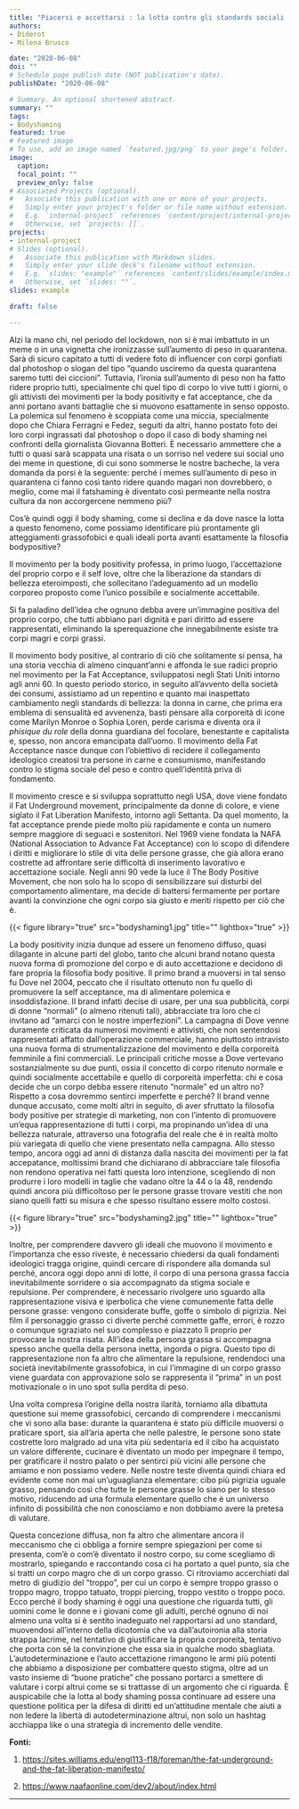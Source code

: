 ```yaml
---
title: "Piacersi e accettarsi : la lotta contro gli standards sociali  di bellezza"
authors:
- Diderot
- Milena Brusco

date: "2020-06-08"
doi: ""
# Schedule page publish date (NOT publication's date).
publishDate: "2020-06-08"

# Summary. An optional shortened abstract.
summary: ""
tags:
- Bodyshaming
featured: true
# Featured image
# To use, add an image named `featured.jpg/png` to your page's folder. 
image:
  caption: 
  focal_point: ""
  preview_only: false
# Associated Projects (optional).
#   Associate this publication with one or more of your projects.
#   Simply enter your project's folder or file name without extension.
#   E.g. `internal-project` references `content/project/internal-project/index.md`.
#   Otherwise, set `projects: []`.
projects:
- internal-project
# Slides (optional).
#   Associate this publication with Markdown slides.
#   Simply enter your slide deck's filename without extension.
#   E.g. `slides: "example"` references `content/slides/example/index.md`.
#   Otherwise, set `slides: ""`.
slides: example

draft: false

---
```


Alzi la mano chi, nel periodo del lockdown, non si è mai imbattuto in un meme o in una vignetta che ironizzasse sull’aumento di peso in quarantena. Sarà di sicuro capitato a tutti di vedere foto di influencer con corpi gonfiati dal photoshop o slogan del tipo “quando usciremo da questa quarantena saremo tutti dei ciccioni”. Tuttavia, l’ironia sull’aumento di peso non ha fatto ridere proprio tutti, specialmente chi quel tipo di corpo lo vive tutti i giorni, o gli attivisti dei movimenti per la body positivity e fat acceptance, che da anni portano avanti battaglie che si muovono esattamente in senso opposto. La polemica sul fenomeno è scoppiata come una miccia, specialmente dopo che Chiara Ferragni e Fedez, seguiti da altri, hanno postato foto dei loro corpi ingrassati dal photoshop o dopo il caso di body shaming nei confronti della giornalista Giovanna Botteri. È necessario ammettere che a tutti o quasi sarà scappata una risata o un sorriso nel vedere sui social uno dei meme  in questione, di cui sono sommerse le nostre bacheche, la vera domanda da porsi è la seguente: perché i memes sull’aumento di peso in quarantena ci fanno così tanto ridere quando magari non dovrebbero, o meglio, come mai il fatshaming è diventato così permeante nella nostra cultura da non accorgercene nemmeno più?

Cos’è quindi oggi il body shaming, come si declina e da dove nasce la lotta a questo fenomeno, come possiamo identificare più prontamente gli atteggiamenti grassofobici e quali ideali porta avanti esattamente la filosofia bodypositive? 

Il movimento per la body positivity professa, in primo luogo, l’accettazione del proprio corpo e il self love, oltre che la liberazione da standars di bellezza eteroimposti, che sollecitano l’adeguamento ad un modello corporeo proposto come l’unico possibile e socialmente accettabile. 

Si fa paladino dell’idea che ognuno debba avere un’immagine positiva del proprio corpo, che tutti abbiano pari dignità e pari diritto ad essere rappresentati, eliminando la sperequazione che innegabilmente esiste tra corpi magri e corpi grassi.

Il movimento body positive, al contrario di ciò che solitamente si pensa, ha una storia vecchia di almeno cinquant’anni e affonda le sue radici proprio nel movimento per la Fat Acceptance, sviluppatosi negli Stati Uniti intorno agli anni 60.  In questo periodo storico, in seguito all’avvento della società dei consumi, assistiamo ad un repentino e quanto mai inaspettato cambiamento negli standards di bellezza: la donna in carne, che prima era emblema di sensualità ed avvenenza, basti pensare alla corporeità di icone come Marilyn Monroe o Sophia Loren, perde carisma e diventa ora il *phisique du role* della donna guardiana del focolare, benestante e capitalista e, spesso, non ancora emancipata dall’uomo. Il movimento della Fat Acceptance nasce dunque con l’obiettivo di recidere il collegamento ideologico creatosi tra persone in carne e consumismo, manifestando contro lo stigma sociale del peso e contro quell’identità priva di fondamento.
 
Il movimento cresce e si sviluppa soprattutto negli USA, dove viene fondato il Fat Underground movement, principalmente da donne di colore, e viene siglato il Fat Liberation Manifesto, intorno agli Settanta. Da quel momento, la fat acceptance prende piede molto più rapidamente e conta un numero sempre maggiore di seguaci e sostenitori.
Nel 1969 viene fondata la NAFA (National Association to Advance Fat Acceptance) con lo scopo di difendere i diritti e migliorare lo stile di vita delle persone grasse, che già allora erano costrette ad affrontare serie difficoltà di inserimento lavorativo e accettazione sociale. Negli anni 90 vede la luce il The Body Positive Movement, che non solo ha lo scopo di sensibilizzare sui disturbi del comportamento alimentare, ma decide di battersi fermamente per portare avanti la convinzione che ogni corpo sia giusto e meriti rispetto per ciò che è.

{{< figure library="true" src="bodyshaming1.jpg" title="" lightbox="true" >}}

La body positivity inizia dunque ad essere un fenomeno diffuso, quasi dilagante in alcune parti del globo, tanto che alcuni brand notano questa nuova forma di promozione del corpo e di auto accettazione e decidono di fare propria la filosofia body positive. Il primo brand a muoversi in tal senso fu Dove nel 2004, peccato che il risultato ottenuto non fu quello di promuovere la self acceptance, ma di alimentare polemica e insoddisfazione. Il brand infatti decise di usare, per una sua pubblicità, corpi di donne “normali” (o almeno ritenuti tali), abbracciate tra loro che ci invitano ad “amarci con le nostre imperfezioni”. La campagna di Dove venne duramente criticata da numerosi movimenti e attivisti, che non sentendosi rappresentati affatto dall’operazione commerciale, hanno piuttosto intravisto una nuova forma di strumentalizzazione del movimento e della corporeità femminile a fini commerciali. Le principali critiche mosse a Dove vertevano sostanzialmente su due punti, ossia il concetto di corpo ritenuto normale e quindi socialmente accettabile e quello di corporeità imperfetta: chi e cosa decide che un corpo debba essere ritenuto “normale” ed un altro no? Rispetto a cosa dovremmo sentirci imperfette e perché? Il brand venne dunque accusato, come molti altri in seguito, di aver sfruttato la filosofia body positive per strategie di marketing, non con l’intento di promuovere un’equa rappresentazione di tutti i corpi, ma propinando un’idea di una bellezza naturale, attraverso una fotografia del reale che è in realtà molto più variegata di quello che viene presentato nella campagna. Allo stesso tempo, ancora oggi ad anni di distanza dalla nascita dei movimenti per la fat accepatance, moltissimi brand che dichiarano di abbracciare tale filosofia non rendono operativa nei fatti questa loro intenzione, scegliendo di non produrre i loro modelli in taglie che vadano oltre la 44 o la 48, rendendo quindi ancora più difficoltoso per le persone grasse trovare vestiti che non siano quelli fatti su misura e che spesso risultano essere molto costosi. 

{{< figure library="true" src="bodyshaming2.jpg" title="" lightbox="true" >}}

Inoltre, per comprendere davvero gli ideali che muovono il movimento e l’importanza che esso riveste, è necessario chiedersi da quali fondamenti ideologici tragga origine, quindi cercare di rispondere alla domanda sul perché, ancora oggi dopo anni di lotte, il corpo di una persona grassa faccia inevitabilmente sorridere o sia accompagnato da stigma sociale e repulsione. Per comprendere, è necessario rivolgere uno sguardo alla rappresentazione visiva e iperbolica che viene comunemente fatta delle persone grasse: vengono considerate buffe, goffe o simbolo di pigrizia. Nei film il personaggio grasso ci diverte perché commette gaffe, errori, è rozzo o comunque sgraziato nel suo complesso e piazzato lì proprio per provocare la nostra risata. All’idea della persona grassa si accompagna spesso anche quella della persona inetta, ingorda o pigra. Questo tipo di rappresentazione non fa altro che alimentare la repulsione, rendendoci una società inevitabilmente grassofobica, in cui l’immagine di un corpo grasso viene guardata con approvazione solo se rappresenta il “prima” in un post motivazionale o in uno spot sulla perdita di peso.

Una volta compresa l’origine della nostra ilarità, torniamo alla dibattuta questione sui meme grassofobici, cercando di comprendere i meccanismi che vi sono alla base: durante la quarantena è stato più difficile muoversi o praticare sport, sia all’aria aperta che nelle palestre, le persone sono state costrette loro malgrado ad una vita più sedentaria ed il cibo ha acquistato un valore differente, cucinare è diventato un modo per impegnare il tempo, per gratificare il nostro palato o per sentirci più vicini alle persone che amiamo e non possiamo vedere. Nelle nostre teste diventa quindi chiara ed evidente come non mai un’uguaglianza elementare: cibo più pigrizia uguale grasso, pensando così che tutte le persone grasse lo siano per lo stesso motivo, riducendo ad una formula elementare quello che è un universo infinito di possibilità che non conosciamo e non dobbiamo avere la pretesa di valutare. 

Questa concezione diffusa, non fa altro che alimentare ancora il meccanismo che ci obbliga a fornire sempre spiegazioni per come si presenta, com’è o com’è diventato il nostro corpo, su come scegliamo di mostrarlo, spiegando e raccontando cosa ci ha portato a quel punto, sia che si tratti un corpo magro che di un corpo grasso. Ci ritroviamo accerchiati dal metro di giudizio del “troppo”, per cui un corpo è sempre troppo grasso o troppo magro, troppo tatuato, troppi piercing, troppo vestito o troppo poco. Ecco perché il body shaming è oggi una questione che riguarda tutti, gli uomini come le donne e i giovani come gli adulti, perché ognuno di noi almeno una volta si è sentito inadeguato nel rapportarsi ad uno standard, muovendosi all’interno della dicotomia che va dall’autoironia alla storia strappa lacrime, nel tentativo di giustificare la propria corporeità, tentativo che porta con sé la convinzione che essa sia in qualche modo sbagliata. L’autodeterminazione e l’auto accettazione rimangono le armi più potenti che abbiamo a disposizione per combattere questo stigma, oltre ad un vasto insieme di “buone pratiche” che possano portarci a smettere di valutare i corpi altrui come se si trattasse di un argomento che ci riguarda. È auspicabile che la lotta al body shaming possa continuare ad essere una questione politica per la difesa di diritti ed un’attitudine mentale che aiuti a non ledere la libertà di autodeterminazione altrui, non solo un hashtag acchiappa like o una strategia di incremento delle vendite.

**Fonti:**

1. https://sites.williams.edu/engl113-f18/foreman/the-fat-underground-and-the-fat-liberation-manifesto/

2. https://www.naafaonline.com/dev2/about/index.html

---
